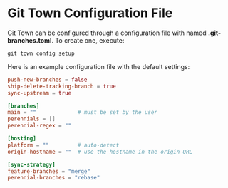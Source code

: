 # Git Town Configuration File

Git Town can be configured through a configuration file with named
**.git-branches.toml**. To create one, execute:

```
git town config setup
```

Here is an example configuration file with the default settings:

```toml
push-new-branches = false
ship-delete-tracking-branch = true
sync-upstream = true

[branches]
main = ""             # must be set by the user
perennials = []
perennial-regex = ""

[hosting]
platform = ""         # auto-detect
origin-hostname = ""  # use the hostname in the origin URL

[sync-strategy]
feature-branches = "merge"
perennial-branches = "rebase"
```
